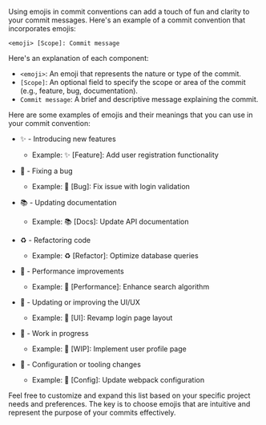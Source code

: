 Using emojis in commit conventions can add a touch of fun and clarity to your commit messages. Here's an example of a commit convention that incorporates emojis:

```
<emoji> [Scope]: Commit message
```

Here's an explanation of each component:

- `<emoji>`: An emoji that represents the nature or type of the commit.
- `[Scope]`: An optional field to specify the scope or area of the commit (e.g., feature, bug, documentation).
- `Commit message`: A brief and descriptive message explaining the commit.

Here are some examples of emojis and their meanings that you can use in your commit convention:

- ✨ - Introducing new features
  - Example: ✨ [Feature]: Add user registration functionality

- 🐛 - Fixing a bug
  - Example: 🐛 [Bug]: Fix issue with login validation

- 📚 - Updating documentation
  - Example: 📚 [Docs]: Update API documentation

- ♻️ - Refactoring code
  - Example: ♻️ [Refactor]: Optimize database queries

- 🚀 - Performance improvements
  - Example: 🚀 [Performance]: Enhance search algorithm

- 🎨 - Updating or improving the UI/UX
  - Example: 🎨 [UI]: Revamp login page layout

- 🚧 - Work in progress
  - Example: 🚧 [WIP]: Implement user profile page

- 🔧 - Configuration or tooling changes
  - Example: 🔧 [Config]: Update webpack configuration

Feel free to customize and expand this list based on your specific project needs and preferences. The key is to choose emojis that are intuitive and represent the purpose of your commits effectively.
